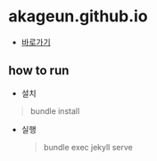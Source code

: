 # akageun.github.io

- [바로가기](https://akageun.github.io)


## how to run
- 설치

> bundle install

- 실행

    > bundle exec jekyll serve
